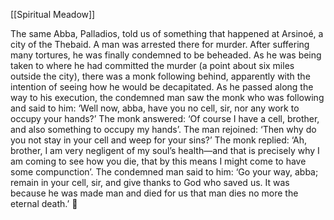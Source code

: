[[Spiritual Meadow]]
 
The same Abba, Palladios, told us of something that happened at Arsinoé, a city of the Thebaid. A man was arrested there for murder. After suffering many tortures, he was finally condemned to be beheaded. As he was being taken to where he had committed the murder (a point about six miles outside the city), there was a monk following behind, apparently with the intention of seeing how he would be decapitated. As he passed along the way to his execution, the condemned man saw the monk who was following and said to him: ‘Well now, abba, have you no cell, sir, nor any work to occupy your hands?’ The monk answered: ‘Of course I have a cell, brother, and also something to occupy my hands’. The man rejoined: ‘Then why do you not stay in your cell and weep for your sins?’ The monk replied: ‘Ah, brother, I am very negligent of my soul’s health—and that is precisely why I am coming to see how you die, that by this means I might come to have some compunction’. The condemned man said to him: ‘Go your way, abba; remain in your cell, sir, and give thanks to God who saved us. It was because he was made man and died for us that man dies no more the eternal death.’  
